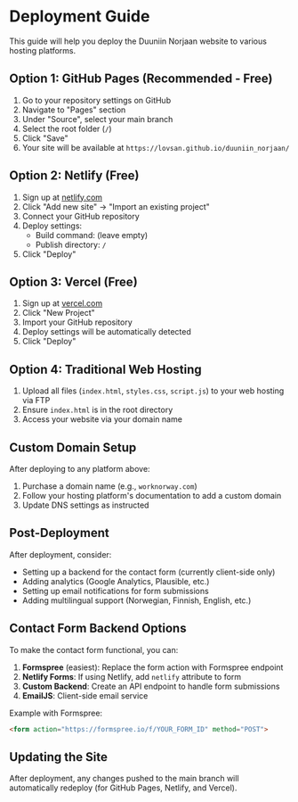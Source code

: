 # Deployment Guide

This guide will help you deploy the Duuniin Norjaan website to various hosting platforms.

## Option 1: GitHub Pages (Recommended - Free)

1. Go to your repository settings on GitHub
2. Navigate to "Pages" section
3. Under "Source", select your main branch
4. Select the root folder (`/`)
5. Click "Save"
6. Your site will be available at `https://lovsan.github.io/duuniin_norjaan/`

## Option 2: Netlify (Free)

1. Sign up at [netlify.com](https://netlify.com)
2. Click "Add new site" → "Import an existing project"
3. Connect your GitHub repository
4. Deploy settings:
   - Build command: (leave empty)
   - Publish directory: `/`
5. Click "Deploy"

## Option 3: Vercel (Free)

1. Sign up at [vercel.com](https://vercel.com)
2. Click "New Project"
3. Import your GitHub repository
4. Deploy settings will be automatically detected
5. Click "Deploy"

## Option 4: Traditional Web Hosting

1. Upload all files (`index.html`, `styles.css`, `script.js`) to your web hosting via FTP
2. Ensure `index.html` is in the root directory
3. Access your website via your domain name

## Custom Domain Setup

After deploying to any platform above:
1. Purchase a domain name (e.g., `worknorway.com`)
2. Follow your hosting platform's documentation to add a custom domain
3. Update DNS settings as instructed

## Post-Deployment

After deployment, consider:
- Setting up a backend for the contact form (currently client-side only)
- Adding analytics (Google Analytics, Plausible, etc.)
- Setting up email notifications for form submissions
- Adding multilingual support (Norwegian, Finnish, English, etc.)

## Contact Form Backend Options

To make the contact form functional, you can:

1. **Formspree** (easiest): Replace the form action with Formspree endpoint
2. **Netlify Forms**: If using Netlify, add `netlify` attribute to form
3. **Custom Backend**: Create an API endpoint to handle form submissions
4. **EmailJS**: Client-side email service

Example with Formspree:
```html
<form action="https://formspree.io/f/YOUR_FORM_ID" method="POST">
```

## Updating the Site

After deployment, any changes pushed to the main branch will automatically redeploy (for GitHub Pages, Netlify, and Vercel).
